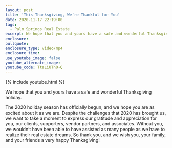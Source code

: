 ```yaml
---
layout: post
title: 'This Thanksgiving, We’re Thankful for You'
date: 2020-11-17 22:19:00
tags:
  - Palm Springs Real Estate
excerpt: We hope that you and yours have a safe and wonderful Thanksgiving holiday.
enclosure:
pullquote:
enclosure_type: video/mp4
enclosure_time:
use_youtube_image: false
youtube_alternate_image:
youtube_code: TtaLiUTnO-Q
---
```


{% include youtube.html %}

We hope that you and yours have a safe and wonderful Thanksgiving holiday.

The 2020 holiday season has officially begun, and we hope you are as excited about it as we are. Despite the challenges that 2020 has brought us, we want to take a moment to express our gratitude and appreciation for you, our clients, supporters, vendor partners, and associates. Without you, we wouldn’t have been able to have assisted as many people as we have to realize their real estate dreams. So thank you, and we wish you, your family, and your friends a very happy Thanksgiving\!